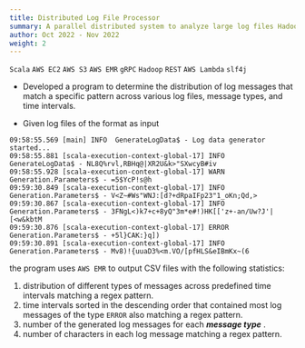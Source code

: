 ```yaml
---
title: Distributed Log File Processor
summary: A parallel distributed system to analyze large log files Hadoop(Scala) and AWS EMR .
author: Oct 2022 - Nov 2022
weight: 2
---
```


`Scala` `AWS EC2` `AWS S3` `AWS EMR` `gRPC`
`Hadoop` `REST` `AWS Lambda` `slf4j`

- Developed a program to determine the distribution of log messages that match a specific pattern across various log files, message types, and time intervals.

- Given log files of the format as input

```
09:58:55.569 [main] INFO  GenerateLogData$ - Log data generator started...
09:58:55.881 [scala-execution-context-global-17] INFO  GenerateLogData$ - NL8Q%rvl,RBHq@|XR2U&k>"SXwcyB#iv
09:58:55.928 [scala-execution-context-global-17] WARN  Generation.Parameters$ - =5$YcP!s@h
09:59:30.849 [scala-execution-context-global-17] INFO  Generation.Parameters$ - V<Z~#Ws"WNJ:[d?+dRpaIFp23"1_oKn;Qd,>
09:59:30.867 [scala-execution-context-global-17] INFO  Generation.Parameters$ - 3FNgL<)k7+c+8yQ"3m*e#!)HK[['z+-an/Uw?J'|[<w&kbtM
09:59:30.876 [scala-execution-context-global-17] ERROR  Generation.Parameters$ - +5l}CAK:}q])
09:59:30.891 [scala-execution-context-global-17] INFO  Generation.Parameters$ - Mv8)!{uuaD3%<m.VO/[pfHLS&eIBmKx~(6
```

the program uses `AWS EMR` to output CSV files with the following statistics:

1. distribution of different types of messages across predefined time intervals matching a regex pattern.
2. time intervals sorted in the descending order that contained most log messages of the type `ERROR` also matching a regex pattern.
3. number of the generated log messages for each _**message type**_ .
4. number of characters in each log message matching a regex pattern.
